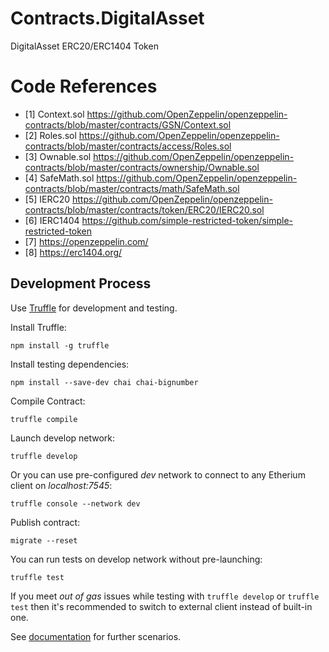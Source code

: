 # Contracts.DigitalAsset
DigitalAsset ERC20/ERC1404 Token


# Code References
* [1] Context.sol https://github.com/OpenZeppelin/openzeppelin-contracts/blob/master/contracts/GSN/Context.sol
* [2] Roles.sol https://github.com/OpenZeppelin/openzeppelin-contracts/blob/master/contracts/access/Roles.sol
* [3] Ownable.sol https://github.com/OpenZeppelin/openzeppelin-contracts/blob/master/contracts/ownership/Ownable.sol
* [4] SafeMath.sol https://github.com/OpenZeppelin/openzeppelin-contracts/blob/master/contracts/math/SafeMath.sol
* [5] IERC20 https://github.com/OpenZeppelin/openzeppelin-contracts/blob/master/contracts/token/ERC20/IERC20.sol
* [6] IERC1404 https://github.com/simple-restricted-token/simple-restricted-token
* [7] https://openzeppelin.com/
* [8] https://erc1404.org/

## Development Process

Use [Truffle](http://truffleframework.com/docs/) for development and testing.

Install Truffle:

```npm install -g truffle```

Install testing dependencies:

```npm install --save-dev chai chai-bignumber```

Compile Contract:

```truffle compile```

Launch develop network:

```truffle develop```

Or you can use pre-configured *dev* network to connect to any Etherium client on *localhost:7545*: 

```truffle console --network dev```

Publish contract:

```migrate --reset```

You can run tests on develop network without pre-launching:

```truffle test```

If you meet *out of gas* issues while testing with ```truffle develop``` or ```truffle test``` then it's recommended
to switch to external client instead of built-in one.

See [documentation](http://truffleframework.com/docs/) for further scenarios.